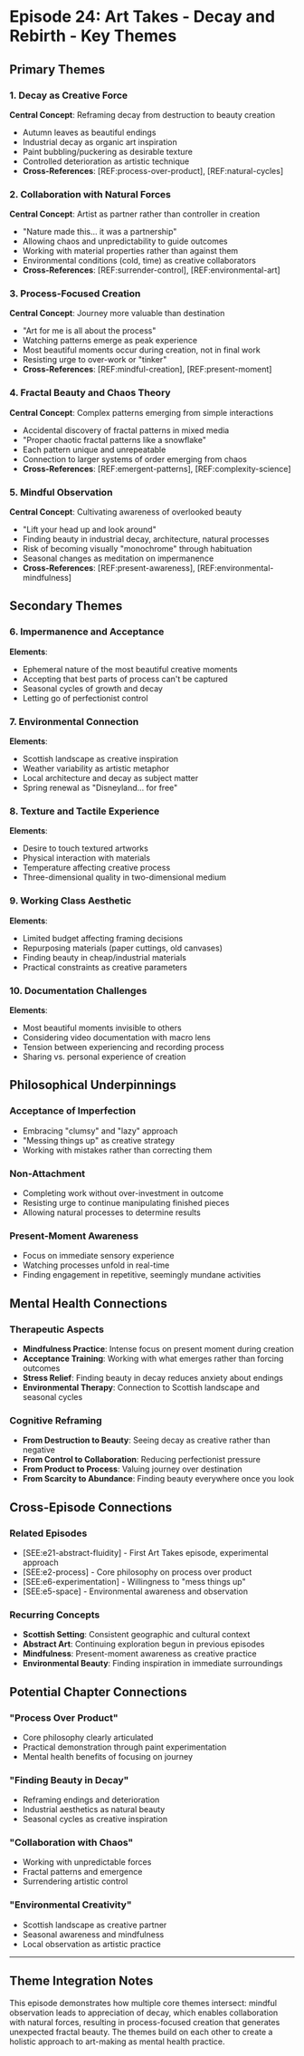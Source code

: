 # Episode 24: Art Takes - Decay and Rebirth - Key Themes

## Primary Themes

### 1. Decay as Creative Force
**Central Concept**: Reframing decay from destruction to beauty creation
- Autumn leaves as beautiful endings
- Industrial decay as organic art inspiration
- Paint bubbling/puckering as desirable texture
- Controlled deterioration as artistic technique
- **Cross-References**: [REF:process-over-product], [REF:natural-cycles]

### 2. Collaboration with Natural Forces
**Central Concept**: Artist as partner rather than controller in creation
- "Nature made this... it was a partnership"
- Allowing chaos and unpredictability to guide outcomes
- Working with material properties rather than against them
- Environmental conditions (cold, time) as creative collaborators
- **Cross-References**: [REF:surrender-control], [REF:environmental-art]

### 3. Process-Focused Creation
**Central Concept**: Journey more valuable than destination
- "Art for me is all about the process"
- Watching patterns emerge as peak experience
- Most beautiful moments occur during creation, not in final work
- Resisting urge to over-work or "tinker"
- **Cross-References**: [REF:mindful-creation], [REF:present-moment]

### 4. Fractal Beauty and Chaos Theory
**Central Concept**: Complex patterns emerging from simple interactions
- Accidental discovery of fractal patterns in mixed media
- "Proper chaotic fractal patterns like a snowflake"
- Each pattern unique and unrepeatable
- Connection to larger systems of order emerging from chaos
- **Cross-References**: [REF:emergent-patterns], [REF:complexity-science]

### 5. Mindful Observation
**Central Concept**: Cultivating awareness of overlooked beauty
- "Lift your head up and look around"
- Finding beauty in industrial decay, architecture, natural processes
- Risk of becoming visually "monochrome" through habituation
- Seasonal changes as meditation on impermanence
- **Cross-References**: [REF:present-awareness], [REF:environmental-mindfulness]

## Secondary Themes

### 6. Impermanence and Acceptance
**Elements**:
- Ephemeral nature of the most beautiful creative moments
- Accepting that best parts of process can't be captured
- Seasonal cycles of growth and decay
- Letting go of perfectionist control

### 7. Environmental Connection
**Elements**:
- Scottish landscape as creative inspiration
- Weather variability as artistic metaphor
- Local architecture and decay as subject matter
- Spring renewal as "Disneyland... for free"

### 8. Texture and Tactile Experience
**Elements**:
- Desire to touch textured artworks
- Physical interaction with materials
- Temperature affecting creative process
- Three-dimensional quality in two-dimensional medium

### 9. Working Class Aesthetic
**Elements**:
- Limited budget affecting framing decisions
- Repurposing materials (paper cuttings, old canvases)
- Finding beauty in cheap/industrial materials
- Practical constraints as creative parameters

### 10. Documentation Challenges
**Elements**:
- Most beautiful moments invisible to others
- Considering video documentation with macro lens
- Tension between experiencing and recording process
- Sharing vs. personal experience of creation

## Philosophical Underpinnings

### Acceptance of Imperfection
- Embracing "clumsy" and "lazy" approach
- "Messing things up" as creative strategy
- Working with mistakes rather than correcting them

### Non-Attachment
- Completing work without over-investment in outcome
- Resisting urge to continue manipulating finished pieces
- Allowing natural processes to determine results

### Present-Moment Awareness
- Focus on immediate sensory experience
- Watching processes unfold in real-time
- Finding engagement in repetitive, seemingly mundane activities

## Mental Health Connections

### Therapeutic Aspects
- **Mindfulness Practice**: Intense focus on present moment during creation
- **Acceptance Training**: Working with what emerges rather than forcing outcomes
- **Stress Relief**: Finding beauty in decay reduces anxiety about endings
- **Environmental Therapy**: Connection to Scottish landscape and seasonal cycles

### Cognitive Reframing
- **From Destruction to Beauty**: Seeing decay as creative rather than negative
- **From Control to Collaboration**: Reducing perfectionist pressure
- **From Product to Process**: Valuing journey over destination
- **From Scarcity to Abundance**: Finding beauty everywhere once you look

## Cross-Episode Connections

### Related Episodes
- [SEE:e21-abstract-fluidity] - First Art Takes episode, experimental approach
- [SEE:e2-process] - Core philosophy on process over product
- [SEE:e6-experimentation] - Willingness to "mess things up"
- [SEE:e5-space] - Environmental awareness and observation

### Recurring Concepts
- **Scottish Setting**: Consistent geographic and cultural context
- **Abstract Art**: Continuing exploration begun in previous episodes
- **Mindfulness**: Present-moment awareness as creative practice
- **Environmental Beauty**: Finding inspiration in immediate surroundings

## Potential Chapter Connections

### "Process Over Product"
- Core philosophy clearly articulated
- Practical demonstration through paint experimentation
- Mental health benefits of focusing on journey

### "Finding Beauty in Decay"
- Reframing endings and deterioration
- Industrial aesthetics as natural beauty
- Seasonal cycles as creative inspiration

### "Collaboration with Chaos"
- Working with unpredictable forces
- Fractal patterns and emergence
- Surrendering artistic control

### "Environmental Creativity"
- Scottish landscape as creative partner
- Seasonal awareness and mindfulness
- Local observation as artistic practice

---

## Theme Integration Notes
This episode demonstrates how multiple core themes intersect: mindful observation leads to appreciation of decay, which enables collaboration with natural forces, resulting in process-focused creation that generates unexpected fractal beauty. The themes build on each other to create a holistic approach to art-making as mental health practice.
